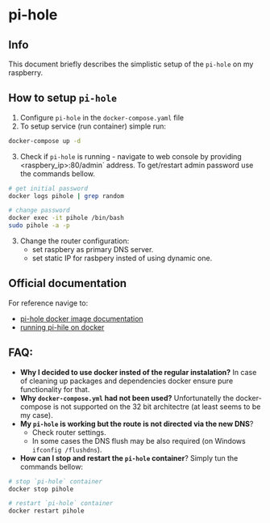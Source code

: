 # pi-hole

## Info
This document briefly describes the simplistic setup of the `pi-hole` on my raspberry.

## How to setup `pi-hole`
1. Configure `pi-hole` in the `docker-compose.yaml` file
2. To setup service (run container) simple run:
```bash
docker-compose up -d
```
3. Check if `pi-hole` is running - navigate to web console by providing <raspbery_ip>:80/admin` address. To get/restart admin password use the commands bellow.
```bash
# get initial password
docker logs pihole | grep random

# change password
docker exec -it pihole /bin/bash
sudo pihole -a -p
```
3. Change the router configuration:  
    - set raspbery as primary DNS server.  
    - set static IP for rasbpery insted of using dynamic one. 

## Official documentation
For reference navige to:
- [pi-hole docker image documentation](https://hub.docker.com/r/pihole/pihole)
- [running pi-hile on docker](https://github.com/pi-hole/docker-pi-hole/#running-pi-hole-docker)

## FAQ:
- **Why I decided to use docker insted of the regular instalation?** In case of cleaning up packages and dependencies docker ensure pure functionality for that.
- **Why `docker-compose.yml` had not been used?** Unfortunatelly the docker-compose is not supported on the 32 bit architectre (at least seems to be my case).
- **My `pi-hole` is working but the route is not directed via the new DNS**?
    - Check router settings.
    - In some cases the DNS flush may be also required (on Windows `ifconfig /flushdns`).
- **How can I stop and restart the `pi-hole` container**? Simply tun the commands bellow:
```bash
# stop `pi-hole` container
docker stop pihole

# restart `pi-hole` container
docker restart pihole
```
